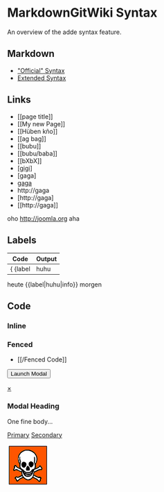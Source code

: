 # MarkdownGitWiki Syntax

An overview of the adde syntax feature.

## Markdown

* ["Official" Syntax](http://daringfireball.net/projects/markdown/syntax)
* [Extended Syntax](http://michelf.com/projects/php-markdown/extra/)

## Links


* [[page title]]
* [[My new Page]]
* [[Hüben kño]]
* [[ag bag]]
* [[bubu]]
* [[bubu/baba]]
* [[bXbX]]
* [[gigi]](bubu)
* [gaga]
* [gaga](http://gaga)
* http://gaga
* [http://gaga]
* [[http://gaga]]

oho <http://joomla.org> aha

## Labels

Code | Output
-----|-------
| { {label|huhu|info}} | du

heute {{label|huhu|info}} morgen

## Code

### Inline

### Fenced

* [[/Fenced Code]]

<button data-trigger="BS.showPopup" data-bs-showpopup-target="!body #demoPopup"
class="btn btn-danger">Launch Modal</button>

<div data-behavior="BS.Popup" class="modal fade" id="demoPopup">
<div class="modal-header">
<a href="#" class="close">×</a>
<h3>Modal Heading</h3>
</div>
<div class="modal-body">
<p>One fine body...</p>
</div>
<div class="modal-footer">
<a href="#" class="btn primary dismiss stopEvent">Primary</a>
<a href="#" class="btn secondary dismiss stopEvent">Secondary</a>
</div>
</div>

![Alt text](../___images/011.gif)

